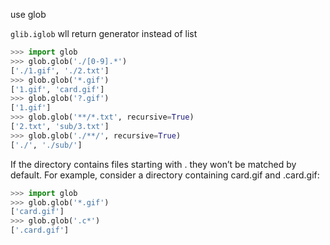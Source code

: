 use glob

```glib.iglob``` wll return generator instead of list

```python
>>> import glob
>>> glob.glob('./[0-9].*')
['./1.gif', './2.txt']
>>> glob.glob('*.gif')
['1.gif', 'card.gif']
>>> glob.glob('?.gif')
['1.gif']
>>> glob.glob('**/*.txt', recursive=True)
['2.txt', 'sub/3.txt']
>>> glob.glob('./**/', recursive=True)
['./', './sub/']
```
If the directory contains files starting with . they won’t be matched by default. For example, consider a directory containing card.gif and .card.gif:
```python
>>> import glob
>>> glob.glob('*.gif')
['card.gif']
>>> glob.glob('.c*')
['.card.gif']
```
